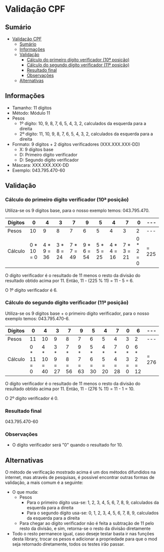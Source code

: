 # Validação CPF

## Sumário

- [Validação CPF](#validação-cpf)
  - [Sumário](#sumário)
  - [Informações](#informações)
  - [Validação](#validação)
    - [Cálculo do primeiro dígito verificador (10ª posição)](#cálculo-do-primeiro-dígito-verificador-10ª-posição)
    - [Cálculo do segundo dígito verificador (11ª posição)](#cálculo-do-segundo-dígito-verificador-11ª-posição)
    - [Resultado final](#resultado-final)
    - [Observações](#observações)
  - [Alternativas](#alternativas)

## Informações

- Tamanho: 11 dígitos
- Método: Módulo 11
- Pesos
  - 1º dígito: 10, 9, 8, 7, 6, 5, 4, 3, 2, calculados da esquerda para a direita
  - 2º dígito: 11, 10, 9, 8, 7, 6, 5, 4, 3, 2, calculados da esquerda para a direita
- Formato: 9 dígitos + 2 dígitos verificadores (XXX.XXX.XXX-DD)
  - X: 9 dígitos base
  - D: Primeiro dígito verificador
  - D: Segundo dígito verificador
- Máscara: XXX.XXX.XXX-DD
- Exemplo: 043.795.470-60

## Validação

### Cálculo do primeiro dígito verificador (10ª posição)

Utiliza-se os 9 dígitos base, para o nosso exemplo temos: 043.795.470.

| Dígitos | 0           | 4           | 3           | 7           | 9           | 5           | 4           | 7           | 0          | ---   |
| ------- | ----------- | ----------- | ----------- | ----------- | ----------- | ----------- | ----------- | ----------- | ---------- | ----- |
| Pesos   | 10          | 9           | 8           | 7           | 6           | 5           | 4           | 3           | 2          | ---   |
| Cálculo | 0 \* 10 = 0 | 4 \* 9 = 36 | 3 \* 8 = 24 | 7 \* 7 = 49 | 9 \* 6 = 54 | 5 \* 5 = 25 | 4 \* 4 = 16 | 7 \* 3 = 21 | 0 \* 2 = 0 | = 225 |

O dígito verificador é o resultado de 11 menos o resto da divisão do resultado obtido acima por 11. Então, 11 - (225 % 11) = 11 - 5 = 6.

O 1º dígito verificador é 6.

### Cálculo do segundo dígito verificador (11ª posição)

Utiliza-se os 9 dígitos base + o primeiro dígito verificador, para o nosso exemplo temos: 043.795.470-6.

| Dígitos | 0           | 4            | 3           | 7           | 9           | 5           | 4           | 7           | 0          | 6           | ---   |
| ------- | ----------- | ------------ | ----------- | ----------- | ----------- | ----------- | ----------- | ----------- | ---------- | ----------- | ----- |
| Pesos   | 11          | 10           | 9           | 8           | 7           | 6           | 5           | 4           | 3          | 2           | ---   |
| Cálculo | 0 \* 11 = 0 | 4 \* 10 = 40 | 3 \* 9 = 27 | 7 \* 8 = 56 | 9 \* 7 = 63 | 5 \* 6 = 30 | 4 \* 5 = 20 | 7 \* 4 = 28 | 0 \* 3 = 0 | 6 \* 2 = 12 | = 276 |

O dígito verificador é o resultado de 11 menos o resto da divisão do resultado obtido acima por 11. Então, 11 - (276 % 11) = 11 - 1 = 10.

O 2º dígito verificador é 0.

### Resultado final

043.795.470-60

### Observações

- O dígito verificador será "0" quando o resultado for 10.

## Alternativas

O método de verificação mostrado acima é um dos métodos difundidos na internet, mas através de pesquisas, é possivel encontrar outras formas de validação, a mais comum é a seguinte:

- O que muda:
  - Pesos
    - Para o primeiro dígito usa-se: 1, 2, 3, 4, 5, 6, 7, 8, 9, calculados da esquerda para a direita
    - Para o segundo dígito usa-se: 0, 1, 2, 3, 4, 5, 6, 7, 8, 9, calculados da esquerda para a direita
  - Para chegar ao dígito verificador não é feita a subtração de 11 pelo resto da divisão, e sim, retorna-se o resto da divisão diretamente
- Todo o resto permanece igual, caso deseje testar basta ir nas funções desta library, trocar os pesos e adicionar a propriedade para que o mod seja retornado diretamente, todos os testes irão passar.
